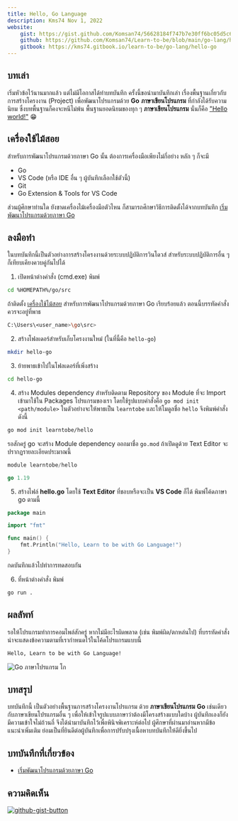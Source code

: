 ```yaml
---
title: Hello, Go Language
description: Kms74 Nov 1, 2022
website:
    gist: https://gist.github.com/Komsan74/56628184f747b7e30ff6bc05d5c6f056
    github: https://github.com/Komsan74/Learn-to-be/blob/main/go-lang/hello-go.md
    gitbook: https://kms74.gitbook.io/learn-to-be/go-lang/hello-go
---
```


## บทเล่า<a name="info"></a>

เริ่มหัวข้อไว้นานมากแล้ว แต่ไม่มีโอกาสได้ทำบทบันทึก ครั้งนี้ขอนำมาบันทึกเล่า เรื่องพื้นฐานเกี่ยวกับการสร้างโครงงาน (Project) เพื่อพัฒนาโปรแกรมด้วย **Go** **ภาษาเขียนโปรแกรม** ที่กำลังได้รับความนิยม ซึ่งบทพื้นฐานก็คงจะหนีไม่พ้น พื้นฐานยอดนิยมของทุก ๆ **ภาษาเขียนโปรแกรม** นั่นก็คือ ["Hello world!"](#result) :grin:

## เครื่องใช้ไม้สอย<a name="tools"></a>

สำหรับการพัฒนาโปรแกรมด้วยภาษา Go นั้น ต้องการเครื่องมือเพียงไม่กี่อย่าง หลัก ๆ ก็จะมี

* Go
* VS Code (หรือ IDE อื่น ๆ ผู้บันทึกเลือกใช้ตัวนี้)
* Git
* Go Extension & Tools for VS Code

ส่วนผู้ศึกษาท่านใด ยังขาดเครื่องไม้เครื่องมือตัวไหน ก็สามารถศึกษาวิธีการติดตั้งได้จากบทบันทึก [เริ่มพัฒนาโปรแกรมด้วยภาษา Go](getting-started.md)

## ลงมือทำ<a name="coding"></a>

ในบทบันทึกนี้เป็นตัวอย่างการสร้างโครงงานด้วยระบบปฏิบัติการวินโดวส์ สำหรับระบบปฏิบัติการอื่น ๆ ก็เทียบเคียงควบคู่กันไปได้

1. เปิดหน้าต่างคำสั่ง (cmd.exe) พิมพ์
```sh
cd %HOMEPATH%/go/src
```
ถ้าติดตั้ง [เครื่องใช้ไม้สอย](#tools) สำหรับการพัฒนาโปรแกรมด้วยภาษา Go เรียบร้อยแล้ว ตอนนี้บรรทัดคำสั่งควรจะอยู่ที่พาธ
```sh
C:\Users\<user_name>\go\src>
```
2. สร้างโฟลเดอร์สำหรับเก็บโครงงานใหม่ (ในที่นี้คือ `hello-go`)

```sh
mkdir hello-go
```

3. ย้ายพาธเข้าไปในโฟลเดอร์ที่เพิ่งสร้าง

```sh
cd hello-go
```

4. สร้าง Modules dependency สำหรับติดตาม Repository ของ Module ที่จะ Import เข้ามาใช้ใน Packages โปรแกรมของเรา โดยใช้รูปแบบคำสั่งคือ `go mod init <path/module>` ในตัวอย่างจะให้พาธเป็น `learntobe` และให้โมดูลชื่อ `hello`
จึงพิมพ์คำสั่งดังนี้

```sh
go mod init learntobe/hello
```

รอสักครู่ go จะสร้าง Module dependency ออกมาชื่อ `go.mod` ถ้าเปิดดูด้วย Text Editor จะปรากฏรายละเอียดประมาณนี้

```go
module learntobe/hello

go 1.19
```

5. สร้างไฟล์ **hello.go** โดยใช้ **Text Editor** ที่ชอบหรือจะเป็น **VS Code** ก็ได้ พิมพ์โค้ดภาษา go ตามนี้

```go
package main

import "fmt"

func main() {
    fmt.Println("Hello, Learn to be with Go Language!")
}
```

กดบันทึกแล้วไปทำการทดสอบกัน

6. ที่หน้าต่างคำสั่ง พิมพ์

```sh
go run .
```

## ผลลัพท์<a name="result"></a>

รอให้โปรแกรมทำการคอมไพล์สักครู่ หากไม่มีอะไรผิดพลาด (เช่น พิมพ์ผิด/ตกหล่นไป) ที่บรรทัดคำสั่งน่าจะแสดงข้อความตามที่เรากำหนดไว้ในโค้ดโปรแกรมแบบนี้

```sh
Hello, Learn to be with Go Language!
```

![Go ภาษาโปรแกรม โก](https://user-images.githubusercontent.com/52767363/199150780-70e4adcd-fa11-4bbf-91f7-b1684318a39d.png)

## บทสรุป<a name="conclusion"></a>

บทบันทึกนี้ เป็นตัวอย่างพื้นฐานการสร้างโครงงานโปรแกรม ด้วย **ภาษาเขียนโปรแกรม**  **Go** เช่นเดียวกับภาษาเขียนโปรแกรมอื่น ๆ เพื่อให้เข้าใจรูปแบบภาษาว่าต้องมีโครงสร้างแบบใดบ้าง ผู้บันทึกเองก็ยังมีความเข้าใจไม่ถ้วนถี่ จึงได้นำมาบันทึกไว้เพื่อพินิจพิเคราะห์ต่อไป ผู้ศึกษาที่ผ่านมาอ่านหากมีข้อแนะนำเพิ่มเติม ย่อมเป็นที่ยินดีต่อผู้บันทึกเพื่อการปรับปรุงเนื้อหาบทบันทึกให้ดียิ่งขึ้นไป

## บทบันทึกที่เกี่ยวข้อง
* [เริ่มพัฒนาโปรแกรมด้วยภาษา Go](getting-started.md)

## ความคิดเห็น

[![github-gist-button](https://user-images.githubusercontent.com/52767363/191145099-9f4a51a2-35cc-495f-82e1-284d769a9052.png)][comment]

[comment]: https://gist.github.com/Komsan74/56628184f747b7e30ff6bc05d5c6f056
